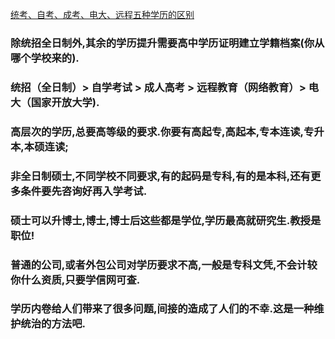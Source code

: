 [统考、自考、成考、电大、远程五种学历的区别](https://zhuanlan.zhihu.com/p/75947951)
### 除统招全日制外,其余的学历提升需要高中学历证明建立学籍档案(你从哪个学校来的).
### 统招（全日制）> 自学考试 > 成人高考 > 远程教育（网络教育）> 电大（国家开放大学).
### 高层次的学历,总要高等级的要求.你要有高起专,高起本,专本连读,专升本,本硕连读; 
### 非全日制硕士,不同学校不同要求,有的起码是专科,有的是本科,还有更多条件要先咨询好再入学考试.
### 硕士可以升博士,博士,博士后这些都是学位,学历最高就研究生.教授是职位!
### 普通的公司,或者外包公司对学历要求不高,一般是专科文凭,不会计较你什么资质,只要学信网可查.
### 学历内卷给人们带来了很多问题,间接的造成了人们的不幸.这是一种维护统治的方法吧.
